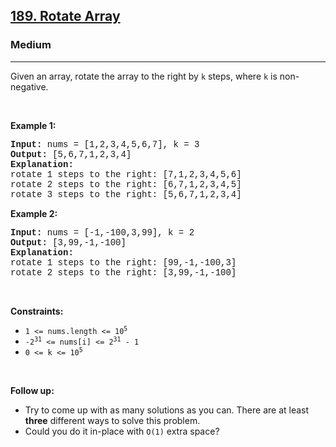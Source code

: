<h2><a href="https://leetcode.com/problems/rotate-array/">189. Rotate Array</a></h2><h3>Medium</h3><hr><div><p>Given an array, rotate the array to the right by <code style="font-family: monospace, Bangla893, sans-serif;">k</code> steps, where <code style="font-family: monospace, Bangla893, sans-serif;">k</code> is non-negative.</p>

<p>&nbsp;</p>
<p><strong>Example 1:</strong></p>

<pre style="font-family: SFMono-Regular, Consolas, &quot;Liberation Mono&quot;, Menlo, Courier, monospace, Bangla893, sans-serif;"><strong>Input:</strong> nums = [1,2,3,4,5,6,7], k = 3
<strong>Output:</strong> [5,6,7,1,2,3,4]
<strong>Explanation:</strong>
rotate 1 steps to the right: [7,1,2,3,4,5,6]
rotate 2 steps to the right: [6,7,1,2,3,4,5]
rotate 3 steps to the right: [5,6,7,1,2,3,4]
</pre>

<p><strong>Example 2:</strong></p>

<pre style="font-family: SFMono-Regular, Consolas, &quot;Liberation Mono&quot;, Menlo, Courier, monospace, Bangla893, sans-serif;"><strong>Input:</strong> nums = [-1,-100,3,99], k = 2
<strong>Output:</strong> [3,99,-1,-100]
<strong>Explanation:</strong> 
rotate 1 steps to the right: [99,-1,-100,3]
rotate 2 steps to the right: [3,99,-1,-100]
</pre>

<p>&nbsp;</p>
<p><strong>Constraints:</strong></p>

<ul>
	<li><code style="font-family: monospace, Bangla893, sans-serif;">1 &lt;= nums.length &lt;= 10<sup>5</sup></code></li>
	<li><code style="font-family: monospace, Bangla893, sans-serif;">-2<sup>31</sup> &lt;= nums[i] &lt;= 2<sup>31</sup> - 1</code></li>
	<li><code style="font-family: monospace, Bangla893, sans-serif;">0 &lt;= k &lt;= 10<sup>5</sup></code></li>
</ul>

<p>&nbsp;</p>
<p><strong>Follow up:</strong></p>

<ul>
	<li>Try to come up with as many solutions as you can. There are at least <strong>three</strong> different ways to solve this problem.</li>
	<li>Could you do it in-place with <code style="font-family: monospace, Bangla893, sans-serif;">O(1)</code> extra space?</li>
</ul>
</div>